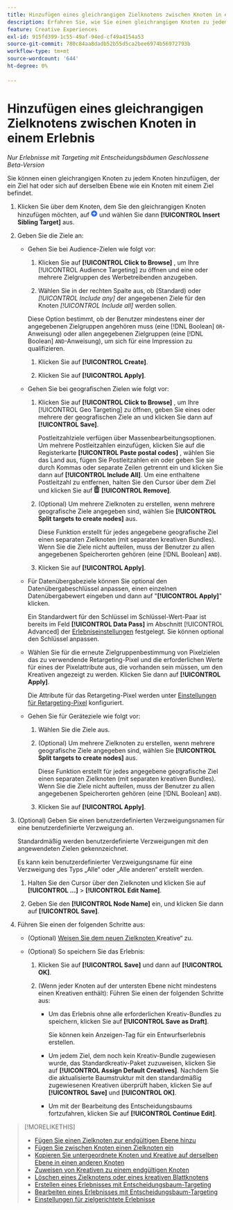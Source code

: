 ```yaml
---
title: Hinzufügen eines gleichrangigen Zielknotens zwischen Knoten in einem Erlebnis
description: Erfahren Sie, wie Sie einen gleichrangigen Knoten zu jedem Knoten hinzufügen, der ein Ziel hat oder sich auf derselben Ebene wie ein Knoten mit einem Ziel befindet.
feature: Creative Experiences
exl-id: 915fd399-1c55-49af-94ed-cf49a4154a53
source-git-commit: 780c84aa8dadb52b55d5ca2bee6974b56972793b
workflow-type: tm+mt
source-wordcount: '644'
ht-degree: 0%

---
```


# Hinzufügen eines gleichrangigen Zielknotens zwischen Knoten in einem Erlebnis

*Nur Erlebnisse mit Targeting mit Entscheidungsbäumen*
*Geschlossene Beta-Version*

Sie können einen gleichrangigen Knoten zu jedem Knoten hinzufügen, der ein Ziel hat oder sich auf derselben Ebene wie ein Knoten mit einem Ziel befindet.

<!-- 1. Open the decision tree:


In a new experience


In an existing experience,
 -->

1. Klicken Sie über dem Knoten, dem Sie den gleichrangigen Knoten hinzufügen möchten, auf ![Hinzufügen](/help/creative/assets/add.png "Hinzufügen") und wählen Sie dann **[!UICONTROL Insert Sibling Target]** aus.

1. Geben Sie die Ziele an:

   * Gehen Sie bei Audience-Zielen wie folgt vor:

      1. Klicken Sie auf **[!UICONTROL Click to Browse]** , um Ihre [!UICONTROL Audience Targeting] zu öffnen und eine oder mehrere Zielgruppen des Werbetreibenden anzugeben.

      1. Wählen Sie in der rechten Spalte aus, ob (Standard) oder *[!UICONTROL Include any]* der angegebenen Ziele für den Knoten *[!UICONTROL Include all]* werden sollen.

     Diese Option bestimmt, ob der Benutzer mindestens einer der angegebenen Zielgruppen angehören muss (eine [!DNL Boolean] `OR`-Anweisung) oder allen angegebenen Zielgruppen (eine [!DNL Boolean] `AND`-Anweisung), um sich für eine Impression zu qualifizieren.

      1. Klicken Sie auf **[!UICONTROL Create]**.

      1. Klicken Sie auf **[!UICONTROL Apply]**.

   * Gehen Sie bei geografischen Zielen wie folgt vor:

      1. Klicken Sie auf **[!UICONTROL Click to Browse]** , um Ihre [!UICONTROL Geo Targeting] zu öffnen, geben Sie eines oder mehrere der geografischen Ziele an und klicken Sie dann auf **[!UICONTROL Save]**.

         Postleitzahlziele verfügen über Massenbearbeitungsoptionen. Um mehrere Postleitzahlen einzufügen, klicken Sie auf die Registerkarte **[!UICONTROL Paste postal codes]** , wählen Sie das Land aus, fügen Sie Postleitzahlen ein oder geben Sie sie durch Kommas oder separate Zeilen getrennt ein und klicken Sie dann auf **[!UICONTROL Include All]**. Um eine enthaltene Postleitzahl zu entfernen, halten Sie den Cursor über dem Ziel und klicken Sie auf ![Entfernen](/help/creative/assets/delete.png "Entfernen") **[!UICONTROL Remove]**.

      1. (Optional) Um mehrere Zielknoten zu erstellen, wenn mehrere geografische Ziele angegeben sind, wählen Sie **[!UICONTROL Split targets to create nodes]** aus.

         Diese Funktion erstellt für jedes angegebene geografische Ziel einen separaten Zielknoten (mit separaten kreativen Bundles). Wenn Sie die Ziele nicht aufteilen, muss der Benutzer zu allen angegebenen Speicherorten gehören (eine [!DNL Boolean] `AND`).

      1. Klicken Sie auf **[!UICONTROL Apply]**.

   * Für Datenübergabeziele können Sie optional den Datenübergabeschlüssel anpassen, einen einzelnen Datenübergabewert eingeben und dann auf &quot;**[!UICONTROL Apply]**&quot; klicken.

     Ein Standardwert für den Schlüssel im Schlüssel-Wert-Paar ist bereits im Feld **[!UICONTROL Data Pass]** im Abschnitt [!UICONTROL Advanced] der [Erlebniseinstellungen](experience-settings-targeting.md) festgelegt. Sie können optional den Schlüssel anpassen.

   * Wählen Sie für die erneute Zielgruppenbestimmung von Pixelzielen das zu verwendende Retargeting-Pixel und die erforderlichen Werte für eines der Pixelattribute aus, die vorhanden sein müssen, um den Kreativen angezeigt zu werden. Klicken Sie dann auf **[!UICONTROL Apply]**.

     Die Attribute für das Retargeting-Pixel werden unter [Einstellungen für Retargeting-Pixel](/help/creative/pixels/retargeting-pixel-manage.md) konfiguriert.

   * Gehen Sie für Geräteziele wie folgt vor:

      1. Wählen Sie die Ziele aus.

      1. (Optional) Um mehrere Zielknoten zu erstellen, wenn mehrere geografische Ziele angegeben sind, wählen Sie **[!UICONTROL Split targets to create nodes]** aus.

         Diese Funktion erstellt für jedes angegebene geografische Ziel einen separaten Zielknoten (mit separaten kreativen Bundles). Wenn Sie die Ziele nicht aufteilen, muss der Benutzer zu allen angegebenen Speicherorten gehören (eine [!DNL Boolean] `AND`).

      1. Klicken Sie auf **[!UICONTROL Apply]**.

1. (Optional) Geben Sie einen benutzerdefinierten Verzweigungsnamen für eine benutzerdefinierte Verzweigung an.

   Standardmäßig werden benutzerdefinierte Verzweigungen mit den angewendeten Zielen gekennzeichnet.

   Es kann kein benutzerdefinierter Verzweigungsname für eine Verzweigung des Typs „Alle“ oder „Alle anderen“ erstellt werden.

   1. Halten Sie den Cursor über den Zielknoten und klicken Sie auf **[!UICONTROL ...]** > **[!UICONTROL Edit Name]**.

   1. Geben Sie den **[!UICONTROL Node Name]** ein, und klicken Sie dann auf **[!UICONTROL Save]**.

1. Führen Sie einen der folgenden Schritte aus:

   * (Optional) [Weisen Sie dem neuen Zielknoten ](experience-assign-creative-bundles.md)Kreative“ zu.

   * (Optional) So speichern Sie das Erlebnis:

      1. Klicken Sie auf **[!UICONTROL Save]** und dann auf **[!UICONTROL OK]**.

      1. (Wenn jeder Knoten auf der untersten Ebene nicht mindestens einen Kreativen enthält): Führen Sie einen der folgenden Schritte aus:

         * Um das Erlebnis ohne alle erforderlichen Kreativ-Bundles zu speichern, klicken Sie auf **[!UICONTROL Save as Draft]**.

           Sie können kein Anzeigen-Tag für ein Entwurfserlebnis erstellen.

         * Um jedem Ziel, dem noch kein Kreativ-Bundle zugewiesen wurde, das Standardkreativ-Paket zuzuweisen, klicken Sie auf **[!UICONTROL Assign Default Creatives]**. Nachdem Sie die aktualisierte Baumstruktur mit den standardmäßig zugewiesenen Kreativen überprüft haben, klicken Sie auf **[!UICONTROL Save]** und **[!UICONTROL OK]**.

         * Um mit der Bearbeitung des Entscheidungsbaums fortzufahren, klicken Sie auf **[!UICONTROL Continue Edit]**.

>[!MORELIKETHIS]
>
>* [Fügen Sie einen Zielknoten zur endgültigen Ebene hinzu](experience-target-node-add-final.md)
>* [Fügen Sie zwischen Knoten einen Zielknoten ein](experience-target-node-add-inner.md)
>* [Kopieren Sie untergeordnete Knoten und Kreative auf derselben Ebene in einen anderen Knoten](experience-target-node-copy.md)
>* [Zuweisen von Kreativen zu einem endgültigen Knoten](experience-assign-creative-bundles.md)
>* [Löschen eines Zielknotens oder eines kreativen Blattknotens](/help/creative/experiences/experience-target-node-delete.md)
>* [Erstellen eines Erlebnisses mit Entscheidungsbaum-Targeting](experience-create-targeting.md)
>* [Bearbeiten eines Erlebnisses mit Entscheidungsbaum-Targeting](experience-edit-targeting.md)
>* [Einstellungen für zielgerichtete Erlebnisse](experience-settings-targeting.md)
